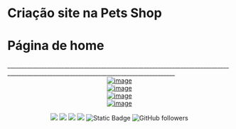 # Criação site na Pets Shop 

<h1> Página de home </h1>
_________________________________________________________________________________________________________________________________________

<div align="center">
<a href="https://ibb.co/KFNHJT1"><img src="https://i.ibb.co/GczH2gc/Captura-de-tela-2024-10-11-075155.png" alt="image" border="0"></a>
</div>

<div align="center">
<a href="https://ibb.co/KFNHJT1"><img src="https://i.ibb.co/T28Kh3D/1-Captura-de-tela-2024-10-11-084733.png" alt="image" border="0"></a>
</div>

<div align="center">
<a href="https://ibb.co/KFNHJT1"><img src="https://i.ibb.co/25351q0/Captura-de-tela-2024-10-11-084924.png" alt="image" border="0"></a>
</div>

<div align="center">
<a href="https://ibb.co/KFNHJT1"><img src="https://i.ibb.co/48GQVXp/Captura-de-tela-2024-10-11-085246.png" alt="image" border="0"></a>
</div>

<p align="center">
<img src="https://img.shields.io/badge/_-HTML5-grey?logo=html5"/>
<img src="https://img.shields.io/badge/_-CSS3-grey?logo=css3"/>
<img src="https://img.shields.io/badge/_-javascript-grey?logo=javascript"/>
<img src="https://img.shields.io/badge/Imersão Front--End-Alura-blue"/>
<img alt="Static Badge" src="https://img.shields.io/badge/Linkedn-passing?style=flat&logo=linkedin&logoColor=white&color=blue&link=https%3A%2F%2Fwww.linkedin.com%2Fin%2Fmatheus-forstner-larangeiro-2a63901a0%2F">
<img alt="GitHub followers" src="https://img.shields.io/github/followers/MatheusForstner">
</p>

